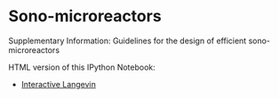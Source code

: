 Sono-microreactors
==================

Supplementary Information: Guidelines for the design of efficient sono-microreactors

HTML version of this IPython Notebook:
   *  [Interactive Langevin](http://nbviewer.ipython.org/github/franktoffel/sono-microreactors/blob/master/interactive-langevin.ipynb)
